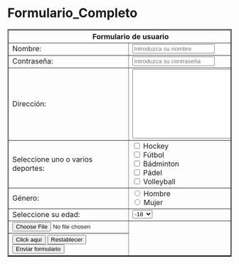 # Formulario_Completo
<!DOCTYPE html>
<html>
<head>
<title>FormularioCompleto</title>
</head>
<body>
	<table border=2>
		<p><th colspan=2>Formulario de usuario</th></p>
    <form method="POST" action="http://formadorestic.com/alumnosasir2/procesaformulario_usuario.php">
    <tr><td>
		<label for="nombre">Nombre: </label>
		</td><td>
		<input type="text" id="nombre" name="nombre" placeholder="Introduzca su nombre">
		</td></tr>
	<tr><td>
		<label for="password">Contraseña: </label>
		</td><td>
		<input type="password" id="password" name="password" placeholder="Introduzca su contraseña">
		</td></tr>
	<tr><td>
		<label for="direccion">Dirección:</label>
		</td><td>
		<textarea id="direccion" name="direccion" placeholder="Introduzca su direccion" rows="10" cols="30">
		</textarea>
		</td></tr>
	<tr><td>
		Seleccione uno o varios deportes: 
		</td><td>
		<input id="hockey" type="checkbox" name="deportes[]" value="Hockey">
		<label for="hockey">Hockey</label>
		<br>
		<input id="futbol" type="checkbox" name="deportes[]" value="Fútbol">
		<label for="futbol">Fútbol</label>
		<br>
		<input id="badminton" type="checkbox" name="deportes[]" value="Bádminton">
		<label for="badminton">Bádminton</label>
		<br>
		<input id="padel" type="checkbox" name="deportes[]" value="Pádel">
		<label for="padel">Pádel</label>
		<br>
		<input id="volleyball" type="checkbox" name="deportes[]" value="Volleyball">
		<label for="volleyball">Volleyball</label>
		</td></tr>
	<tr><td>
		Género: 
		</td><td>
		<input id="hombre" type="radio" name="sexo" value="Hombre">
		<label for="hombre">Hombre</label>
		<br>
		<input id="mujer" type="radio" name="sexo" value="Mujer">
		<label for="mujer" style="text-align: center;">Mujer</label>
		</td></tr>	
	<tr><td>
		<label for="edad">Seleccione su edad: </label>
		</td><td>
		<select id="edad" name="edad">
			<option value="menor de edad">-18</option>
    		<option value="18">18</option>
    		<option value="mayor de edad">+18</option>
    	</select>
		</td></tr>
	<tr><td>
		<input type="file" value="Examinar..." id=examinar>
	<tr><td>
		<input type="button" value="Click aquí">
		<input type="reset" value="Restablecer">
		<input type="submit" value="Enviar formulario">
		</td></tr>
</form>
</body>
</html>
